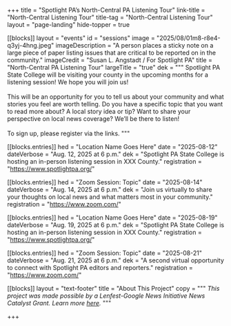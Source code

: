 +++
title = "Spotlight PA’s North-Central PA Listening Tour"
link-title = "North-Central Listening Tour"
title-tag = "North-Central Listening Tour"
layout = "page-landing"
hide-topper = true

[[blocks]]
layout = "events"
id = "sessions"
image = "2025/08/01m8-r8e4-q3yj-4hng.jpeg"
imageDescription = "A person places a sticky note on a large piece of paper listing issues that are critical to be reported on in the community."
imageCredit = "Susan L. Angstadt / For Spotlight PA"
title = "North-Central PA Listening Tour"
largeTitle = "true"
dek = """
Spotlight PA State College will be visiting your county in the upcoming months for a listening session! We hope you will join us!
<br><br>
This will be an opportunity for you to tell us about your community and what stories you feel are worth telling. Do you have a specific topic that you want to read more about? A local story idea or tip? Want to share your perspective on local news coverage? We’ll be there to listen!
<br><br>
To sign up, please register via the links.
"""

  [[blocks.entries]]
  hed = "Location Name Goes Here"
  date = "2025-08-12"
  dateVerbose = "Aug. 12, 2025 at 6 p.m."
  dek = "Spotlight PA State College is hosting an in-person listening session in XXX County."
  registration = "https://www.spotlightpa.org/"

  [[blocks.entries]]
  hed = "Zoom Session: Topic"
  date = "2025-08-14"
  dateVerbose = "Aug. 14, 2025 at 6 p.m."
  dek = "Join us virtually to share your thoughts on local news and what matters most in your community."
  registration = "https://www.zoom.com/"

  [[blocks.entries]]
  hed = "Location Name Goes Here"
  date = "2025-08-19"
  dateVerbose = "Aug. 19, 2025 at 6 p.m."
  dek = "Spotlight PA State College is hosting an in-person listening session in XXX County."
  registration = "https://www.spotlightpa.org/"

  [[blocks.entries]]
  hed = "Zoom Session: Topic"
  date = "2025-08-21"
  dateVerbose = "Aug. 21, 2025 at 6 p.m."
  dek = "A second virtual opportunity to connect with Spotlight PA editors and reporters."
  registration = "https://www.zoom.com/"


[[blocks]]
layout = "text-footer"
title = "About This Project"
copy = """
<i>This project was made possible by a Lenfest-Google News Initiative News Catalyst Grant. Learn more <a href="https://www.lenfestinstitute.org/institute-news/lenfest-institute-google-news-initiative-community-listening-grant/">here</a>.</i>
"""


+++
